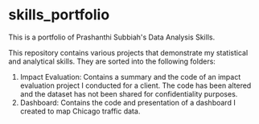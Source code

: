 # skills_portfolio
This is a portfolio of Prashanthi Subbiah's Data Analysis Skills.

This repository contains various projects that demonstrate my statistical and analytical skills. They are sorted into the following folders:
1. Impact Evaluation: Contains a summary and the code of an impact evaluation project I conducted for a client. The code has been altered and the dataset has not been shared for confidentiality purposes.
2. Dashboard: Contains the code and presentation of a dashboard I created to map Chicago traffic data. 
